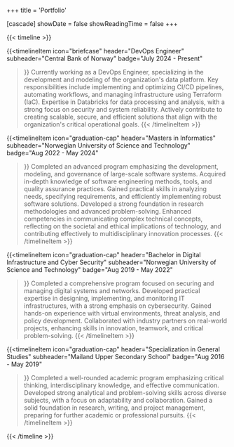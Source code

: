 +++
title = 'Portfolio'

[cascade]
showDate = false
showReadingTime = false
+++

{{< timeline >}}

{{<timelineItem 
    icon="briefcase" 
    header="DevOps Engineer"
    subheader="Central Bank of Norway"
    badge="July 2024 - Present"
>}}
Currently working as a DevOps Engineer, specializing in the development and modeling of the organization's data platform. Key responsibilities include implementing and optimizing CI/CD pipelines, automating workflows, and managing infrastructure using Terraform (IaC). Expertise in Databricks for data processing and analysis, with a strong focus on security and system reliability. Actively contribute to creating scalable, secure, and efficient solutions that align with the organization's critical operational goals.
{{< /timelineItem >}}

{{<timelineItem 
    icon="graduation-cap" 
    header="Masters in Informatics"
    subheader="Norwegian University of Science and Technology"
    badge="Aug 2022 - May 2024"
>}}
Completed an advanced program emphasizing the development, modeling, and governance of large-scale software systems. Acquired in-depth knowledge of software engineering methods, tools, and quality assurance practices. Gained practical skills in analyzing needs, specifying requirements, and efficiently implementing robust software solutions. Developed a strong foundation in research methodologies and advanced problem-solving. Enhanced competencies in communicating complex technical concepts, reflecting on the societal and ethical implications of technology, and contributing effectively to multidisciplinary innovation processes.
{{< /timelineItem >}}

{{<timelineItem 
    icon="graduation-cap" 
    header="Bachelor in Digital Infrastructure and Cyber Security"
    subheader="Norwegian University of Science and Technology"
    badge="Aug 2019 - May 2022"
>}}
Completed a comprehensive program focused on securing and managing digital systems and networks. Developed practical expertise in designing, implementing, and monitoring IT infrastructures, with a strong emphasis on cybersecurity. Gained hands-on experience with virtual environments, threat analysis, and policy development. Collaborated with industry partners on real-world projects, enhancing skills in innovation, teamwork, and critical problem-solving.
{{< /timelineItem >}}

{{<timelineItem 
    icon="graduation-cap" 
    header="Specialization in General Studies"
    subheader="Mailand Upper Secondary School"
    badge="Aug 2016 - May 2019"
>}}
Completed a well-rounded academic program emphasizing critical thinking, interdisciplinary knowledge, and effective communication. Developed strong analytical and problem-solving skills across diverse subjects, with a focus on adaptability and collaboration. Gained a solid foundation in research, writing, and project management, preparing for further academic or professional pursuits.
{{< /timelineItem >}}

{{< /timeline >}}
